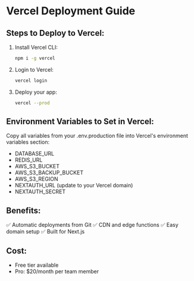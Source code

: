 # Vercel Deployment Guide

## Steps to Deploy to Vercel:

1. Install Vercel CLI:
   ```bash
   npm i -g vercel
   ```

2. Login to Vercel:
   ```bash
   vercel login
   ```

3. Deploy your app:
   ```bash
   vercel --prod
   ```

## Environment Variables to Set in Vercel:
Copy all variables from your .env.production file into Vercel's environment variables section:

- DATABASE_URL
- REDIS_URL  
- AWS_S3_BUCKET
- AWS_S3_BACKUP_BUCKET
- AWS_S3_REGION
- NEXTAUTH_URL (update to your Vercel domain)
- NEXTAUTH_SECRET

## Benefits:
✅ Automatic deployments from Git
✅ CDN and edge functions
✅ Easy domain setup
✅ Built for Next.js

## Cost: 
- Free tier available
- Pro: $20/month per team member
